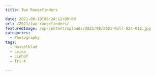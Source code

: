 ```yaml
---
title: Two Rangefinders

date: 2021-08-19T06:24:12+00:00
url: /2021/two-rangefinders/
featuredImage: /wp-content/uploads/2021/08/2021-Roll-024-012.jpg
categories:
  - Photography
tags:
  - Hasselblad
  - Leica
  - Linhof
  - Tri-X

---
```

